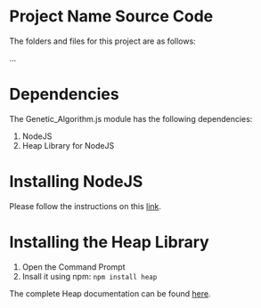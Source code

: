 # Project Name Source Code

The folders and files for this project are as follows:

...

# Dependencies

The Genetic_Algorithm.js module has the following dependencies:

1. NodeJS
2. Heap Library for NodeJS


# Installing NodeJS

Please follow the instructions on this [link](https://nodejs.org/en/).


# Installing the Heap Library

1. Open the Command Prompt
2. Insall it using npm: `npm install heap`

The complete Heap documentation can be found [here](https://www.npmjs.com/package/heap).